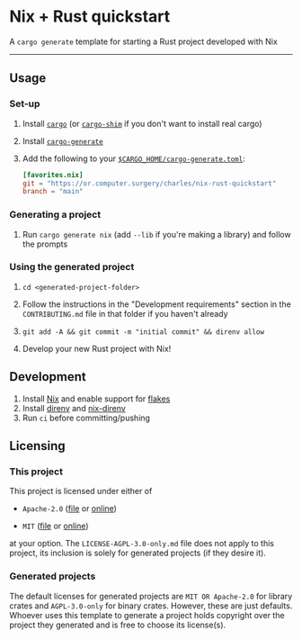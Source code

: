 # Nix + Rust quickstart

A `cargo generate` template for starting a Rust project developed with Nix

---

## Usage

### Set-up

1. Install [`cargo`][cargo] (or [`cargo-shim`][cargo-shim] if you don't want to
   install real cargo)

2. Install [`cargo-generate`][cargo-generate]

3. Add the following to your [`$CARGO_HOME/cargo-generate.toml`][cargo-home]:

    ```toml
    [favorites.nix]
    git = "https://or.computer.surgery/charles/nix-rust-quickstart"
    branch = "main"
    ```

[cargo-home]: https://doc.rust-lang.org/cargo/guide/cargo-home.html

[cargo-generate]: https://cargo-generate.github.io/cargo-generate/installation.html

[cargo]: https://doc.rust-lang.org/cargo/getting-started/installation.html

[cargo-shim]: https://or.computer.surgery/charles/cargo-shim

### Generating a project

1. Run `cargo generate nix` (add `--lib` if you're making a library) and follow
   the prompts

### Using the generated project

1. `cd <generated-project-folder>`

2. Follow the instructions in the "Development requirements" section in the
   `CONTRIBUTING.md` file in that folder if you haven't already

3. `git add -A && git commit -m "initial commit" && direnv allow`

4. Develop your new Rust project with Nix!

## Development

1. Install [Nix][nix] and enable support for [flakes][flakes]
2. Install [direnv][direnv] and [nix-direnv][nix-direnv]
3. Run `ci` before committing/pushing

[nix]: https://nixos.org/download.html
[flakes]: https://nixos.wiki/wiki/Flakes#Installing_flakes
[direnv]: https://direnv.net/docs/installation.html
[nix-direnv]: https://github.com/nix-community/nix-direnv#installation

## Licensing

### This project

This project is licensed under either of

* `Apache-2.0` ([file](LICENSE-Apache-2.0.md) or
  [online](https://opensource.org/licenses/Apache-2.0))

* `MIT` ([file](LICENSE-MIT.md) or
  [online](https://opensource.org/licenses/MIT))

at your option. The `LICENSE-AGPL-3.0-only.md` file does not apply to this
project, its inclusion is solely for generated projects (if they desire it).

### Generated projects

The default licenses for generated projects are `MIT OR Apache-2.0` for library
crates and `AGPL-3.0-only` for binary crates. However, these are just defaults.
Whoever uses this template to generate a project holds copyright over the
project they generated and is free to choose its license(s).
